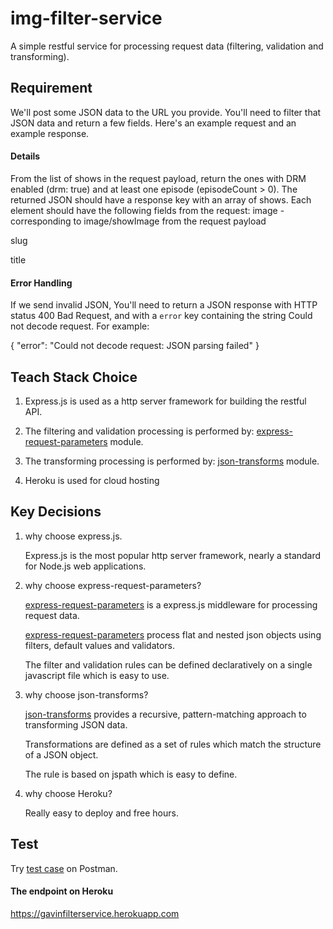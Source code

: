 # img-filter-service
A simple restful service for processing request data (filtering, validation and transforming).

## Requirement

We'll post some JSON data to the URL you provide. You'll need to filter that JSON data and return a few fields. Here's an example request and an example response.

#### Details

From the list of shows in the request payload, return the ones with DRM enabled (drm: true) and at least one episode (episodeCount > 0).
The returned JSON should have a response key with an array of shows. Each element should have the following fields from the request:
image - corresponding to image/showImage from the request payload

slug

title

#### Error Handling

If we send invalid JSON, You'll need to return a JSON response with HTTP status 400 Bad Request, and with a `error` key containing the string Could not decode request. For example:

{
    "error": "Could not decode request: JSON parsing failed"
}

## Teach Stack Choice
1. Express.js is used as a http server framework for building the restful API.

2. The filtering and validation processing is performed by:
[express-request-parameters](https://github.com/Jokero/express-request-parameters) module.

3. The transforming  processing is performed by:
[json-transforms](https://github.com/ColinEberhardt/json-transforms) module.

4. Heroku is used for cloud hosting

## Key Decisions
1. why choose express.js.

   Express.js is the most popular http server framework,  nearly a standard for Node.js web applications.

2. why choose express-request-parameters?

   [express-request-parameters](https://github.com/Jokero/express-request-parameters) is a express.js middleware for processing request data.

   [express-request-parameters](https://github.com/Jokero/express-request-parameters) process flat and nested json objects using filters, default values and validators.

   The filter and validation rules can be defined declaratively on a single javascript file which is easy to use.

2. why choose json-transforms?

   [json-transforms](https://github.com/ColinEberhardt/json-transforms) provides a recursive, pattern-matching approach to transforming JSON data.

   Transformations are defined as a set of rules which match the structure of a JSON object.

   The rule is based on jspath which is easy to define.

4. why choose Heroku?

   Really easy to deploy and free hours.

## Test
Try [test case](https://www.getpostman.com/collections/2591454a5eb9f0758f1d) on Postman.

#### The endpoint on Heroku

https://gavinfilterservice.herokuapp.com


